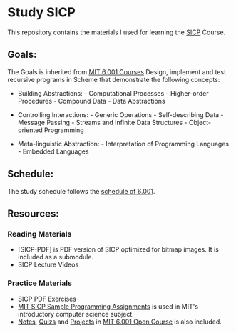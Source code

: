 # Study SICP
This repository contains the materials I used for learning the
[SICP][1] Course.
## Goals:
The Goals is inherited from [MIT 6.001 Courses][8]
Design, implement and test recursive programs in Scheme that demonstrate the following concepts:
- Building Abstractions:
        - Computational Processes
        - Higher-order Procedures
        - Compound Data
        - Data Abstractions

- Controlling Interactions:
        - Generic Operations
        - Self-describing Data
        - Message Passing
        - Streams and Infinite Data Structures
        - Object-oriented Programming
  
- Meta-linguistic Abstraction:
        - Interpretation of Programming Languages
        - Embedded Languages

## Schedule:
The study schedule follows the [schedule of 6.001][3].


## Resources:
### Reading Materials
- [SICP-PDF] is PDF version of SICP optimized for bitmap images. It is
  included as a submodule.
- SICP Lecture Videos

### Practice Materials
- SICP PDF Exercises
- [MIT SICP Sample Programming Assignments][2] is used in MIT's introductory computer science subject. 
- [Notes][5], [Quizs][6] and [Projects][7] in [MIT 6.001 Open Course][4] is also included.

[1]: http://mitpress.mit.edu/sicp/
[2]: http://mitpress.mit.edu/sicp/psets/
[3]: http://ocw.mit.edu/courses/electrical-engineering-and-computer-science/6-001-structure-and-interpretation-of-computer-programs-spring-2005/syllabus/
[4]: http://ocw.mit.edu/courses/electrical-engineering-and-computer-science/6-001-structure-and-interpretation-of-computer-programs-spring-2005/
[5]: http://ocw.mit.edu/courses/electrical-engineering-and-computer-science/6-001-structure-and-interpretation-of-computer-programs-spring-2005/lecture-notes/
[6]: http://ocw.mit.edu/courses/electrical-engineering-and-computer-science/6-001-structure-and-interpretation-of-computer-programs-spring-2005/exams/
[7]: http://ocw.mit.edu/courses/electrical-engineering-and-computer-science/6-001-structure-and-interpretation-of-computer-programs-spring-2005/projects/
[8]: http://ocw.mit.edu/courses/electrical-engineering-and-computer-science/6-001-structure-and-interpretation-of-computer-programs-spring-2005/syllabus/

